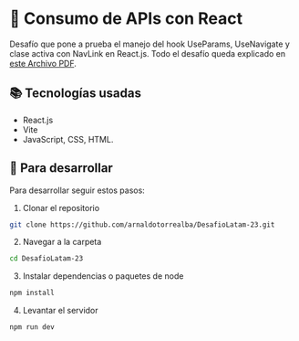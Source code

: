 # 📝 Consumo de APIs con React

Desafío que pone a prueba el manejo del hook UseParams, UseNavigate y clase activa con NavLink en React.js. Todo el desafío queda explicado en [este Archivo PDF](https://github.com/arnaldotorrealba/DesafioLatam-23/blob/main/Desafiao_Router_II.pdf?raw=true).

## 📚 Tecnologías usadas

- React.js
- Vite
- JavaScript, CSS, HTML.

## 🚀 Para desarrollar

Para desarrollar seguir estos pasos:

1. Clonar el repositorio

```bash
git clone https://github.com/arnaldotorrealba/DesafioLatam-23.git
```

2. Navegar a la carpeta

```bash
cd DesafioLatam-23
```

3. Instalar dependencias o paquetes de node

```bash
npm install
```

4. Levantar el servidor

```bash
npm run dev
```
